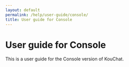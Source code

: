 ```yaml
---
layout: default
permalink: /help/user-guide/console/
title: User guide for Console
---
```


# User guide for Console

This is a user guide for the Console version of KouChat.
